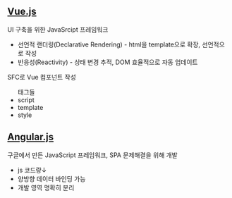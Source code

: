 <h2><a href="https://ko.vuejs.org/guide/introduction.html">Vue.js</a></h2>

<p>UI 구축을 위한 JavaSrcipt 프레임워크</p>
<ul>
  <li>선언적 랜더링(Declarative Rendering) - html을 template으로 확장, 선언적으로 작성</li>
  <li>반응성(Reactivity) - 상태 변경 추적, DOM 효율적으로 자동 업데이트</li>
</ul>
<p>SFC로 Vue 컴포넌트 작성</p>
<ul>
  <label>태그들
  <li>script</li>
  <li>template</li>
  <li>style</li>
</ul>

<h2><a href="https://angularjs.org/">Angular.js</a></h2>

<p>구글에서 만든 JavaScript 프레임워크, SPA 문제해결을 위해 개발</p>
  <ul>
    <li>js 코드량↓</li>
    <li>양방향 데이터 바인딩 가능</li>
    <li>개발 영역 명확히 분리</li>
  </ul>


